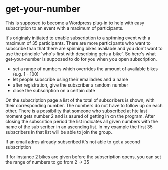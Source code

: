 <h1>get-your-number</h1>

This is  supposed to become a Wordpress plug-in to help with easy subscription to an event with a maximum of participants.

It's originaly initiated to enable subscription to a spinning event with a maximum of 35 participants. There are more participants who want to subscribe than that there are spinning bikes available and you don't want to use the principle 'who's first with describing gets a bike'. So here's what get-your-number is supposed to do for you when you open subscription.

<ul>
<li>set a range of numbers which overrides the amount of available bikes (e.g. 1 - 100)</li>
<li>let people subscribe using their emailadres and a name</li>
<li>after registration, give the subscriber a random number</li>
<li>close the subscription on a certain date</li>
</ul>

On the subscription page a list of the total of subscribers is shown, with their corresponding number. The numbers do not have to follow up on each other. There is a possibility that someone who subscribed at hte last moment gets number 2 and is asured of getting in on the program. After closing the subscrition period the list indicates all given numbers with the name of the sub scriber in an ascending list. In my example the first 35 subscribers in that list will be able to join the group.

If an email adres already subscribed it's not able to get a second subscription

If for instance 2 bikes are given before the subscription opens, you can set the range of numbers to go from 2 -> 35
